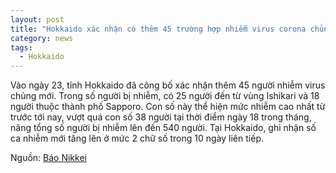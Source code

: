 ```yaml
---
layout: post
title: "Hokkaido xác nhận có thêm 45 trường hợp nhiễm virus corona chủng mới"
category: news
tags: 
  - Hokkaido
---
```

Vào ngày 23, tỉnh Hokkaido đã công bố xác nhận thêm 45 người nhiễm virus chủng mới. Trong số người bị nhiễm, có 25 người đến từ vùng Ishikari và 18 người thuộc thành phố Sapporo. Con số này thể hiện mức nhiễm cao nhất từ trước tới nay, vượt quá con số 38 người tại thời điểm ngày 18 trong tháng, nâng tổng số người bị nhiễm lên đến 540 người. Tại Hokkaido, ghi nhận số ca nhiễm mới tăng lên ở mức 2 chữ số trong 10 ngày liên tiếp.

Nguồn: [Báo Nikkei](https://www.nikkei.com/article/DGXMZO58409610T20C20A4L41000/)